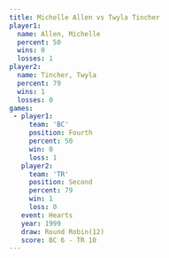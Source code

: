 ```yaml
---
title: Michelle Allen vs Twyla Tincher
player1:               
  name: Allen, Michelle
  percent: 50          
  wins: 0              
  losses: 1            
player2:               
  name: Tincher, Twyla 
  percent: 79          
  wins: 1              
  losses: 0            
games:
 - player1:          
     team: 'BC'      
     position: Fourth
     percent: 50     
     win: 0          
     loss: 1         
   player2:          
     team: 'TR'      
     position: Second
     percent: 79     
     win: 1          
     loss: 0         
   event: Hearts        
   year: 1999           
   draw: Round Robin(12)
   score: BC 6 - TR 10  
---
```


